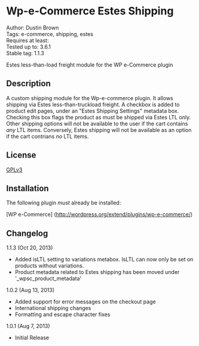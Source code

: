 # Wp-e-Commerce Estes Shipping

Author: Dustin Brown  
Tags: e-commerce, shipping, estes  
Requires at least:  
Tested up to: 3.6.1  
Stable tag: 1.1.3  

Estes less-than-load freight module for the WP e-Commerce plugin

## Description

A custom shipping module for the Wp-e-commerce plugin. It allows
shipping via Estes less-than-truckload freight. A checkbox is added
to product edit pages, under an "Estes Shipping Settings" metadata
box. Checking this box flags the product as must be shipped via Estes
LTL only. Other shipping options will not be available to the user if
the cart contains *any* LTL items. Conversely, Estes shipping will
not be available as an option if the cart contrians *no* LTL items.

## License

[GPLv3](http://www.gnu.org/licenses/)

## Installation

The following plugin *must* already be installed:

[WP e-Commerce] (http://wordpress.org/extend/plugins/wp-e-commerce/)

## Changelog

1.1.3 (Oct 20, 2013)
 * Added isLTL setting to variations metabox. IsLTL can now only be set on products without variations.
 * Product metadata related to Estes shipping has been moved under '_wpsc_product_metadata'

1.0.2 (Aug 13, 2013)
 * Added support for error messages on the checkout page
 * International shipping changes
 * Formatting and escape character fixes

1.0.1 (Aug 7, 2013)
 * Initial Release

